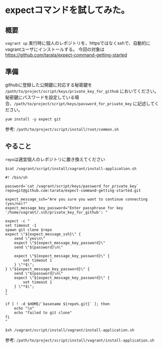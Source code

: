expectコマンドを試してみた。
===

## 概要

`vagrant up` 実行時に個人のレポジトリを、httpsではなくsshで、自動的にvagrantユーザにインストールする。
今回の対象は https://github.com/tarata/expect-command-getting-started

## 準備

githubに登録した公開鍵に対応する秘密鍵を `/path/to/project/script/keys/private_key_for_github` においてください。  
秘密鍵にパスワードを設定している場合、`/path/to/project/script/keys/password_for_private_key` に記述してください。

```
yum install -y expect git
```

参考: `/path/to/project/script/install/root/common.sh`  



## やること

`repo`は適宜個人のレポジトリに置き換えてください

```
$cat /vagrant/script/install/vagrant/install-application.sh

#! /bin/sh

password=`cat /vagrant/script/keys/password_for_private_key`
repo=git@github.com:tarata/expect-command-getting-started.git

expect_message_ssh="Are you sure you want to continue connecting (yes/no)?"
expect_message_key_password="Enter passphrase for key '/home/vagrant/.ssh/private_key_for_github': "

expect -c "
set timeout -1
spawn git clone $repo
expect \"${expect_message_ssh}\" {
    send \"yes\n\"
    expect \"${expect_message_key_password}\"
    send \"${password}\n\"

    expect \"${expect_message_key_password}\" {
        set timeout 1
    } \"*$\";
} \"${expect_message_key_password}\" {
    send \"${password}\n\"
    expect \"${expect_message_key_password}\" {
        set timeout 1
    } \"*$\";
}
"

if [ ! -d $HOME/`basename ${repo%.git}` ]; then
    echo "\n"
    echo "failed to git clone"
fi
"

$sh /vagrant/script/install/vagrant/install-application.sh
```

参考: `/path/to/project/script/install/vagrant/install-application.sh`  
